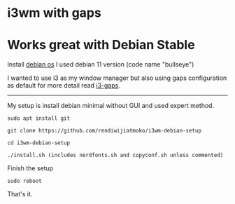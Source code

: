 # i3wm with gaps
# Works great with Debian Stable
Install [debian os](https://www.debian.org/download)
I used debian 11 version (code name "bullseye")

I wanted to use i3 as my window manager but also using gaps configuration 
as 
default for more detail read [i3-gaps](https://github.com/Airblader/i3).

----

My setup is install debian minimal without GUI and used expert method.

```
sudo apt install git

git clone https://github.com/rendiwijiatmoko/i3wm-debian-setup

cd i3wm-debian-setup

./install.sh (includes nerdfonts.sh and copyconf.sh unless commented)
```

Finish the setup
```
sudo reboot
```

That's it.

